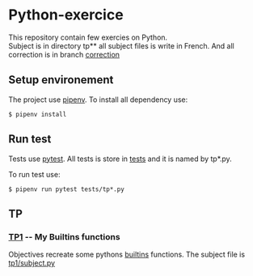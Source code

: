 # Python-exercice

This repository contain few exercies on Python.\
Subject is in directory tp** all subject files is write in French. 
And all correction is in branch 
[correction](https://github.com/start974/Python-exercice/tree/correction)

## Setup environement

The project use [pipenv](https://pypi.org/project/pipenv/).
To install all dependency use:
```shell
$ pipenv install
```

## Run test
Tests use [pytest](https://docs.pytest.org/en/6.2.x/).
All tests is store in [tests](tests/) and it is named by tp*.py.

To run test use:
```shell
$ pipenv run pytest tests/tp*.py
```

## TP

### [TP1](tp1/subject.py) -- My Builtins functions

Objectives recreate some pythons [builtins](https://docs.python.org/3/library/functions.html) functions.
The subject file is [tp1/subject.py](tp1/subject.py)
